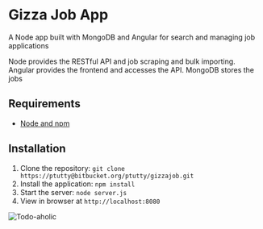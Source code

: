 # Gizza Job App

A Node app built with MongoDB and Angular for search and managing job applications

Node provides the RESTful API and job scraping and bulk importing.
Angular provides the frontend and accesses the API.
MongoDB stores the jobs

## Requirements

- [Node and npm](http://nodejs.org)

## Installation

1. Clone the repository: `git clone https://ptutty@bitbucket.org/ptutty/gizzajob.git`
2. Install the application: `npm install`
3. Start the server: `node server.js`
4. View in browser at `http://localhost:8080`



![Todo-aholic](http://www.leftfutures.org/wp-content/uploads/2011/09/Gizza-Job-copy-300x214.jpg)
